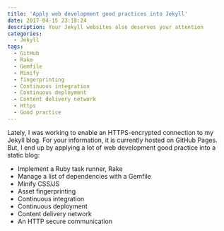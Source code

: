 ```yaml
---
title: 'Apply web development good practices into Jekyll'
date: 2017-04-15 23:18:24
description: Your Jekyll websites also deserves your attention
categories:
  - Jekyll
tags:
  - GitHub
  - Rake
  - Gemfile
  - Minify
  - fingerprinting
  - Continuous integration
  - Continuous deployment
  - Content delivery network
  - Https
  - Good practice
---
```

Lately, I was working to enable an HTTPS-encrypted connection to my Jekyll blog. For your information, it is currently hosted on GitHub Pages. But, I end up by applying a lot of web development good practice into a static blog:

* Implement a Ruby task runner, Rake
* Manage a list of dependencies with a Gemfile
* Minify CSS/JS
* Asset fingerprinting
* Continuous integration
* Continuous deployment
* Content delivery network
* An HTTP secure communication
